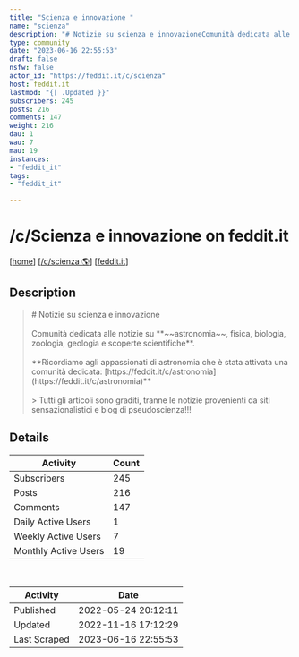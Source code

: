 ```yaml
---
title: "Scienza e innovazione " 
name: "scienza"
description: "# Notizie su scienza e innovazioneComunità dedicata alle notizie su **~~astronomia~~,  fisica, biologia, zoologia, geologia e scoperte scientifiche**.**Ricordiamo agli appassionati di astronomia che è stata attivata una comunità dedicata: [https://feddit.it/c/astronomia](https://feddit.it/c/astronomia)**> Tutti gli articoli sono graditi, tranne le notizie provenienti da siti sensazionalistici e blog di pseudoscienza!!!"
type: community
date: "2023-06-16 22:55:53"
draft: false
nsfw: false
actor_id: "https://feddit.it/c/scienza"
host: feddit.it
lastmod: "{[ .Updated }}"
subscribers: 245
posts: 216
comments: 147
weight: 216
dau: 1
wau: 7
mau: 19
instances:
- "feddit_it"
tags: 
- "feddit_it"

---
```


# /c/Scienza e innovazione  on feddit.it

[[home](/)]
[[/c/scienza 🌎](https://feddit.it/c/scienza)]
[[feddit.it](/instances/feddit_it)]


## Description 

<blockquote class="description">
# Notizie su scienza e innovazione<br><br>Comunità dedicata alle notizie su **~~astronomia~~,  fisica, biologia, zoologia, geologia e scoperte scientifiche**.<br><br>**Ricordiamo agli appassionati di astronomia che è stata attivata una comunità dedicata: [https://feddit.it/c/astronomia](https://feddit.it/c/astronomia)**<br><br>> Tutti gli articoli sono graditi, tranne le notizie provenienti da siti sensazionalistici e blog di pseudoscienza!!!
</blockquote>


## Details

| Activity | Count  |
|----------------------|---|
| Subscribers          | 245 |
| Posts                | 216  |
| Comments             | 147  |
| Daily Active Users   | 1  |
| Weekly Active Users  | 7  |
| Monthly Active Users | 19  |

<br>

| Activity | Date |
|----------------------|---|
| Published            | 2022-05-24 20:12:11 |
| Updated              | 2022-11-16 17:12:29 |
| Last Scraped         | 2023-06-16 22:55:53 |
